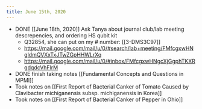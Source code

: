 ```yaml
---
title: June 15th, 2020
---
```


- DONE [[June 18th, 2020]] Ask Tanya about journal club/lab meeting descrepencies, and ordering HS qubit kit
	- Q32854, she can put on my # number:  [[3-DMS3C97]]
	- https://mail.google.com/mail/u/0/#search/lab+meeting/FMfcgxwHNgldmQVXxTxJTwZGpHHWLrXq
	- https://mail.google.com/mail/u/0/#inbox/FMfcgxwHNgcXjGgphTKXRgdqdcVhFlrM
- DONE finish taking notes [[Fundamental Concepts and Questions in MPMI]]
- Took notes on [[First Report of Bacterial Canker of Tomato Caused by Clavibacter michiganensis subsp. michiganensis in Korea]]
- Took notes on [[First Report of Bacterial Canker of Pepper in Ohio]]